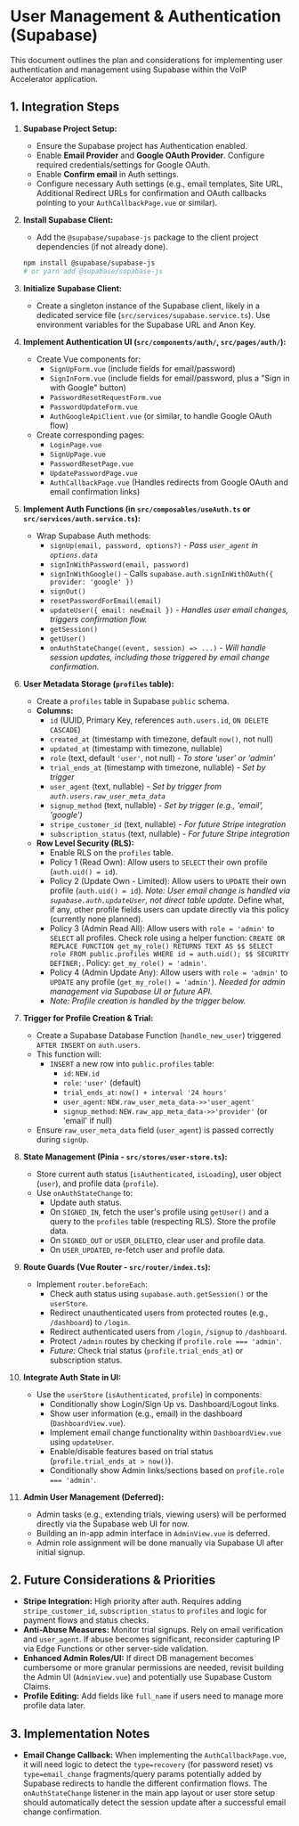 # User Management & Authentication (Supabase)

This document outlines the plan and considerations for implementing user authentication and management using Supabase within the VoIP Accelerator application.

## 1. Integration Steps

1.  **Supabase Project Setup:**

    - Ensure the Supabase project has Authentication enabled.
    - Enable **Email Provider** and **Google OAuth Provider**. Configure required credentials/settings for Google OAuth.
    - Enable **Confirm email** in Auth settings.
    - Configure necessary Auth settings (e.g., email templates, Site URL, Additional Redirect URLs for confirmation and OAuth callbacks pointing to your `AuthCallbackPage.vue` or similar).

2.  **Install Supabase Client:**

    - Add the `@supabase/supabase-js` package to the client project dependencies (if not already done).

    ```bash
    npm install @supabase/supabase-js
    # or yarn add @supabase/supabase-js
    ```

3.  **Initialize Supabase Client:**

    - Create a singleton instance of the Supabase client, likely in a dedicated service file (`src/services/supabase.service.ts`). Use environment variables for the Supabase URL and Anon Key.

4.  **Implement Authentication UI (`src/components/auth/`, `src/pages/auth/`):**

    - Create Vue components for:
      - `SignUpForm.vue` (include fields for email/password)
      - `SignInForm.vue` (include fields for email/password, plus a "Sign in with Google" button)
      - `PasswordResetRequestForm.vue`
      - `PasswordUpdateForm.vue`
      - `AuthGoogleApiClient.vue` (or similar, to handle Google OAuth flow)
    - Create corresponding pages:
      - `LoginPage.vue`
      - `SignUpPage.vue`
      - `PasswordResetPage.vue`
      - `UpdatePasswordPage.vue`
      - `AuthCallbackPage.vue` (Handles redirects from Google OAuth and email confirmation links)

5.  **Implement Auth Functions (in `src/composables/useAuth.ts` or `src/services/auth.service.ts`):**

    - Wrap Supabase Auth methods:
      - `signUp(email, password, options?)` - _Pass `user_agent` in `options.data`_
      - `signInWithPassword(email, password)`
      - `signInWithGoogle()` - Calls `supabase.auth.signInWithOAuth({ provider: 'google' })`
      - `signOut()`
      - `resetPasswordForEmail(email)`
      - `updateUser({ email: newEmail })` - _Handles user email changes, triggers confirmation flow._
      - `getSession()`
      - `getUser()`
      - `onAuthStateChange((event, session) => ...)` - _Will handle session updates, including those triggered by email change confirmation._

6.  **User Metadata Storage (`profiles` table):**

    - Create a `profiles` table in Supabase `public` schema.
    - **Columns:**
      - `id` (UUID, Primary Key, references `auth.users.id`, `ON DELETE CASCADE`)
      - `created_at` (timestamp with timezone, default `now()`, not null)
      - `updated_at` (timestamp with timezone, nullable)
      - `role` (text, default `'user'`, not null) - _To store 'user' or 'admin'_
      - `trial_ends_at` (timestamp with timezone, nullable) - _Set by trigger_
      - `user_agent` (text, nullable) - _Set by trigger from `auth.users.raw_user_meta_data`_
      - `signup_method` (text, nullable) - _Set by trigger (e.g., 'email', 'google')_
      - `stripe_customer_id` (text, nullable) - _For future Stripe integration_
      - `subscription_status` (text, nullable) - _For future Stripe integration_
    - **Row Level Security (RLS):**
      - Enable RLS on the `profiles` table.
      - Policy 1 (Read Own): Allow users to `SELECT` their own profile (`auth.uid() = id`).
      - Policy 2 (Update Own - Limited): Allow users to `UPDATE` their own profile (`auth.uid() = id`). _Note: User email change is handled via `supabase.auth.updateUser`, not direct table update._ Define what, if any, other profile fields users can update directly via this policy (currently none planned).
      - Policy 3 (Admin Read All): Allow users with `role = 'admin'` to `SELECT` all profiles. Check role using a helper function: `CREATE OR REPLACE FUNCTION get_my_role() RETURNS TEXT AS $$ SELECT role FROM public.profiles WHERE id = auth.uid(); $$ SECURITY DEFINER;`. Policy: `get_my_role() = 'admin'`.
      - Policy 4 (Admin Update Any): Allow users with `role = 'admin'` to `UPDATE` any profile (`get_my_role() = 'admin'`). _Needed for admin management via Supabase UI or future API._
      - _Note: Profile creation is handled by the trigger below._

7.  **Trigger for Profile Creation & Trial:**

    - Create a Supabase Database Function (`handle_new_user`) triggered `AFTER INSERT` on `auth.users`.
    - This function will:
      - `INSERT` a new row into `public.profiles` table:
        - `id`: `NEW.id`
        - `role`: `'user'` (default)
        - `trial_ends_at`: `now() + interval '24 hours'`
        - `user_agent`: `NEW.raw_user_meta_data->>'user_agent'`
        - `signup_method`: `NEW.raw_app_meta_data->>'provider'` (or 'email' if null)
    - Ensure `raw_user_meta_data` field (`user_agent`) is passed correctly during `signUp`.

8.  **State Management (Pinia - `src/stores/user-store.ts`):**

    - Store current auth status (`isAuthenticated`, `isLoading`), user object (`user`), and profile data (`profile`).
    - Use `onAuthStateChange` to:
      - Update auth status.
      - On `SIGNED_IN`, fetch the user's profile using `getUser()` and a query to the `profiles` table (respecting RLS). Store the profile data.
      - On `SIGNED_OUT` or `USER_DELETED`, clear user and profile data.
      - On `USER_UPDATED`, re-fetch user and profile data.

9.  **Route Guards (Vue Router - `src/router/index.ts`):**

    - Implement `router.beforeEach`:
      - Check auth status using `supabase.auth.getSession()` or the `userStore`.
      - Redirect unauthenticated users from protected routes (e.g., `/dashboard`) to `/login`.
      - Redirect authenticated users from `/login`, `/signup` to `/dashboard`.
      - Protect `/admin` routes by checking if `profile.role === 'admin'`.
      - _Future:_ Check trial status (`profile.trial_ends_at`) or subscription status.

10. **Integrate Auth State in UI:**

    - Use the `userStore` (`isAuthenticated`, `profile`) in components:
      - Conditionally show Login/Sign Up vs. Dashboard/Logout links.
      - Show user information (e.g., email) in the dashboard (`DashboardView.vue`).
      - Implement email change functionality within `DashboardView.vue` using `updateUser`.
      - Enable/disable features based on trial status (`profile.trial_ends_at > now()`).
      - Conditionally show Admin links/sections based on `profile.role === 'admin'`.

11. **Admin User Management (Deferred):**
    - Admin tasks (e.g., extending trials, viewing users) will be performed directly via the Supabase web UI for now.
    - Building an in-app admin interface in `AdminView.vue` is deferred.
    - Admin role assignment will be done manually via Supabase UI after initial signup.

## 2. Future Considerations & Priorities

- **Stripe Integration:** High priority after auth. Requires adding `stripe_customer_id`, `subscription_status` to `profiles` and logic for payment flows and status checks.
- **Anti-Abuse Measures:** Monitor trial signups. Rely on email verification and `user_agent`. If abuse becomes significant, reconsider capturing IP via Edge Functions or other server-side validation.
- **Enhanced Admin Roles/UI:** If direct DB management becomes cumbersome or more granular permissions are needed, revisit building the Admin UI (`AdminView.vue`) and potentially use Supabase Custom Claims.
- **Profile Editing:** Add fields like `full_name` if users need to manage more profile data later.

## 3. Implementation Notes

- **Email Change Callback:** When implementing the `AuthCallbackPage.vue`, it will need logic to detect the `type=recovery` (for password reset) vs `type=email_change` fragments/query params potentially added by Supabase redirects to handle the different confirmation flows.
  The `onAuthStateChange` listener in the main app layout or user store setup should automatically detect the session update after a successful email change confirmation.
